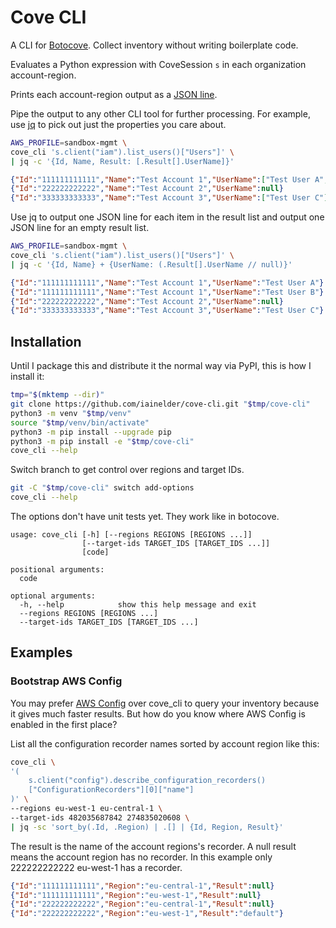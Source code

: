 # Cove CLI

A CLI for [Botocove](https://pypi.org/project/botocove/). Collect inventory without writing boilerplate code.

Evaluates a Python expression with CoveSession `s` in each organization account-region.

Prints each account-region output as a [JSON line](https://jsonlines.org/).

Pipe the output to any other CLI tool for further processing. For example, use [jq](https://stedolan.github.io/jq/manual/) to pick out just the properties you care about.

```bash
AWS_PROFILE=sandbox-mgmt \
cove_cli 's.client("iam").list_users()["Users"]' \
| jq -c '{Id, Name, Result: [.Result[].UserName]}'
```

```json
{"Id":"111111111111","Name":"Test Account 1","UserName":["Test User A", "Test User B"]}
{"Id":"222222222222","Name":"Test Account 2","UserName":null}
{"Id":"333333333333","Name":"Test Account 3","UserName":["Test User C"]}
```

Use jq to output one JSON line for each item in the result list and output one JSON line for an empty result list.

```bash
AWS_PROFILE=sandbox-mgmt \
cove_cli 's.client("iam").list_users()["Users"]' \
| jq -c '{Id, Name} + {UserName: (.Result[].UserName // null)}'
```

```json
{"Id":"111111111111","Name":"Test Account 1","UserName":"Test User A"}
{"Id":"111111111111","Name":"Test Account 1","UserName":"Test User B"}
{"Id":"222222222222","Name":"Test Account 2","UserName":null}
{"Id":"333333333333","Name":"Test Account 3","UserName":"Test User C"}
```

## Installation

Until I package this and distribute it the normal way via PyPI, this is how I install it:

```bash
tmp="$(mktemp --dir)"
git clone https://github.com/iainelder/cove-cli.git "$tmp/cove-cli"
python3 -m venv "$tmp/venv"
source "$tmp/venv/bin/activate"
python3 -m pip install --upgrade pip
python3 -m pip install -e "$tmp/cove-cli"
cove_cli --help
```

Switch branch to get control over regions and target IDs.

```bash
git -C "$tmp/cove-cli" switch add-options
cove_cli --help
```

The options don't have unit tests yet. They work like in botocove.

```text
usage: cove_cli [-h] [--regions REGIONS [REGIONS ...]]
                [--target-ids TARGET_IDS [TARGET_IDS ...]]
                [code]

positional arguments:
  code

optional arguments:
  -h, --help            show this help message and exit
  --regions REGIONS [REGIONS ...]
  --target-ids TARGET_IDS [TARGET_IDS ...]
```

## Examples

### Bootstrap AWS Config

You may prefer [AWS Config](https://aws.amazon.com/config/) over cove_cli to query your inventory because it gives much faster results. But how do you know where AWS Config is enabled in the first place?

List all the configuration recorder names sorted by account region like this:

```bash
cove_cli \
'(
    s.client("config").describe_configuration_recorders()
    ["ConfigurationRecorders"][0]["name"]
)' \
--regions eu-west-1 eu-central-1 \
--target-ids 482035687842 274835020608 \
| jq -sc 'sort_by(.Id, .Region) | .[] | {Id, Region, Result}'
```

The result is the name of the account regions's recorder. A null result means the account region has no recorder. In this example only 222222222222 eu-west-1 has a recorder.

```json
{"Id":"111111111111","Region":"eu-central-1","Result":null}
{"Id":"111111111111","Region":"eu-west-1","Result":null}
{"Id":"222222222222","Region":"eu-central-1","Result":null}
{"Id":"222222222222","Region":"eu-west-1","Result":"default"}
```
